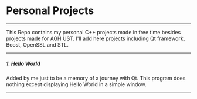 # Personal Projects
---

This Repo contains my personal C++ projects made in free time besides projects made for AGH UST.
I'll add here projects including Qt framework, Boost, OpenSSL and STL.

---
##### 1. Hello World
Added by me just to be a memory of a journey with Qt. This program does nothing except displaying Hello World in a simple window.

---

